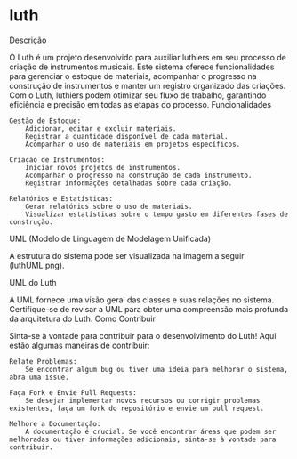# luth
Descrição

O Luth é um projeto desenvolvido para auxiliar luthiers em seu processo de criação de instrumentos musicais. Este sistema oferece funcionalidades para gerenciar o estoque de materiais, acompanhar o progresso na construção de instrumentos e manter um registro organizado das criações. Com o Luth, luthiers podem otimizar seu fluxo de trabalho, garantindo eficiência e precisão em todas as etapas do processo.
Funcionalidades

    Gestão de Estoque:
        Adicionar, editar e excluir materiais.
        Registrar a quantidade disponível de cada material.
        Acompanhar o uso de materiais em projetos específicos.

    Criação de Instrumentos:
        Iniciar novos projetos de instrumentos.
        Acompanhar o progresso na construção de cada instrumento.
        Registrar informações detalhadas sobre cada criação.

    Relatórios e Estatísticas:
        Gerar relatórios sobre o uso de materiais.
        Visualizar estatísticas sobre o tempo gasto em diferentes fases de construção.

UML (Modelo de Linguagem de Modelagem Unificada)

A estrutura do sistema pode ser visualizada na imagem a seguir (luthUML.png).

UML do Luth

A UML fornece uma visão geral das classes e suas relações no sistema. Certifique-se de revisar a UML para obter uma compreensão mais profunda da arquitetura do Luth.
Como Contribuir

Sinta-se à vontade para contribuir para o desenvolvimento do Luth! Aqui estão algumas maneiras de contribuir:

    Relate Problemas:
        Se encontrar algum bug ou tiver uma ideia para melhorar o sistema, abra uma issue.

    Faça Fork e Envie Pull Requests:
        Se desejar implementar novos recursos ou corrigir problemas existentes, faça um fork do repositório e envie um pull request.

    Melhore a Documentação:
        A documentação é crucial. Se você encontrar áreas que podem ser melhoradas ou tiver informações adicionais, sinta-se à vontade para contribuir.
